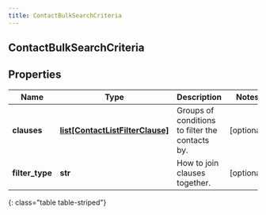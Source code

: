 ```yaml
---
title: ContactBulkSearchCriteria
---
```

## ContactBulkSearchCriteria

## Properties

|Name | Type | Description | Notes|
|------------ | ------------- | ------------- | -------------|
| **clauses** | [**list[ContactListFilterClause]**](ContactListFilterClause.html) | Groups of conditions to filter the contacts by. | [optional] |
| **filter_type** | **str** | How to join clauses together. | [optional] |
{: class="table table-striped"}


